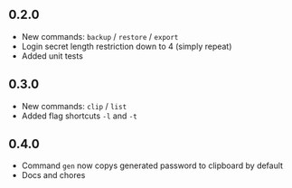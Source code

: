 ## 0.2.0

- New commands: `backup` / `restore` / `export`
- Login secret length restriction down to 4 (simply repeat)
- Added unit tests

## 0.3.0

- New commands: `clip` / `list`
- Added flag shortcuts `-l` and `-t`

## 0.4.0

- Command `gen` now copys generated password to clipboard by default
- Docs and chores